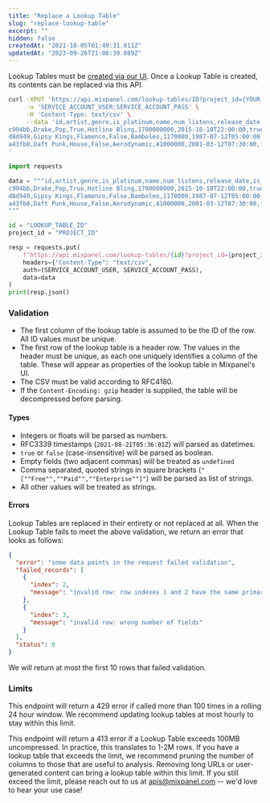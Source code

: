 ```yaml
---
title: "Replace a Lookup Table"
slug: "replace-lookup-table"
excerpt: ""
hidden: false
createdAt: "2021-10-05T01:49:31.011Z"
updatedAt: "2023-09-26T21:06:39.089Z"
---
```

Lookup Tables must be [created via our UI](../docs/data-structure/lookup-tables#how-do-i-upload-a-lookup-table). Once a Lookup Table is created, its contents can be replaced via this API.

```sh
curl -XPUT 'https://api.mixpanel.com/lookup-tables/ID?project_id={YOUR_PROJECT_ID}' \
     -u 'SERVICE_ACCOUNT_USER:SERVICE_ACCOUNT_PASS' \
     -H 'Content-Type: text/csv' \
     --data 'id,artist,genre,is_platinum,name,num_listens,release_date,is_top_40
c994bb,Drake,Pop,True,Hotline Bling,1700000000,2015-10-18T22:00:00,true
d8d949,Gipsy Kings,Flamenco,False,Bamboleo,1170000,1987-07-12T05:00:00,false
a43fb8,Daft Punk,House,False,Aerodynamic,41000000,2001-03-12T07:30:00,false
'
```
```python
import requests

data = """id,artist,genre,is_platinum,name,num_listens,release_date,is_top_40
c994bb,Drake,Pop,True,Hotline Bling,1700000000,2015-10-18T22:00:00,true
d8d949,Gipsy Kings,Flamenco,False,Bamboleo,1170000,1987-07-12T05:00:00,false
a43fb8,Daft Punk,House,False,Aerodynamic,41000000,2001-03-12T07:30:00,false
"""

id = "LOOKUP_TABLE_ID"
project_id = "PROJECT_ID"

resp = requests.put(
    f"https://api.mixpanel.com/lookup-tables/{id}?project_id={project_id}",
    headers={"Content-Type": "text/csv",
    auth=(SERVICE_ACCOUNT_USER, SERVICE_ACCOUNT_PASS),
    data=data
)
print(resp.json()
```

### Validation
* The first column of the lookup table is assumed to be the ID of the row. All ID values must be unique.
* The first row of the lookup table is a header row. The values in the header must be unique, as each one uniquely identifies a column of the table. These will appear as properties of the lookup table in Mixpanel's UI.
* The CSV must be valid according to RFC4180.
* If the `Content-Encoding: gzip` header is supplied, the table will be decompressed before parsing.

#### Types
* Integers or floats will be parsed as numbers.
* RFC3339 timestamps (`2021-08-21T05:36:01Z`) will parsed as datetimes.
* `true` or `false` (case-insensitive) will be parsed as boolean.
* Empty fields (two adjacent commas) will be treated as `undefined`
* Comma separated, quoted strings in square brackets (`"[""Free"",""Paid"",""Enterprise""]"`) will be parsed as list of strings.
* All other values will be treated as strings.

#### Errors
Lookup Tables are replaced in their entirety or not replaced at all. When the Lookup Table fails to meet the above validation, we return an error that looks as follows:

```json
{
  "error": "some data points in the request failed validation",
  "failed_records": [
    {
      "index": 2,
      "message": "invalid row: row indexes 1 and 2 have the same primary key"
    },
    {
      "index": 3,
      "message": "invalid row: wrong number of fields"
    }
  ],
  "status": 0
}
```

We will return at most the first 10 rows that failed validation.

### Limits
This endpoint will return a 429 error if called more than 100 times in a rolling 24 hour window. We recommend updating lookup tables at most hourly to stay within this limit.

This endpoint will return a 413 error if a Lookup Table exceeds 100MB uncompressed. In practice, this translates to 1-2M rows. If you have a lookup table that exceeds the limit, we recommend pruning the number of columns to those that are useful to analysis. Removing long URLs or user-generated content can bring a lookup table within this limit. If you still exceed the limit, please reach out to us at apis@mixpanel.com -- we'd love to hear your use case!

